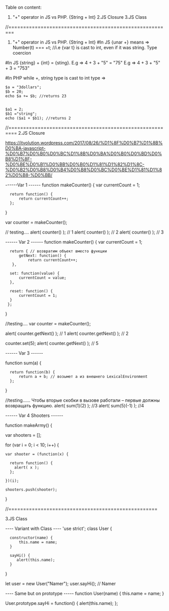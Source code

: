 
Table on content:

1. "+" operator in JS vs PHP. {String + Int}
2.JS Closure
3.JS Class







//========================================================

1. "+" operator in JS vs PHP. {String + Int}
 #In JS {unar +} means  => Number(t) === +t; //i.e {var t} is cast to int, even if it was string. Type coercion
 
 #In JS {string} + {int} = {sting}. E.g =>  4 + 3 + "5" = "75"   E.g => 4 + 3 + "5" + 3 = "753"
 
 #In PHP while +,  string type  is cast to int type =>
 
    $a = "3dollars";
    $b = 20;
    echo $a += $b; //returns 23
	
	
    $a1 = 2;
    $b1 ="string";
    echo ($a1 + $b1); //returns 2

	
	
//=========================================================
2.JS Closure

https://itvolution.wordpress.com/2017/08/26/%D1%8F%D0%B7%D1%8B%D0%BA-javascript-%D0%B7%D0%B0%D0%BC%D1%8B%D0%BA%D0%B0%D0%BD%D0%B8%D1%8F-%D0%BE%D0%B1%D0%BB%D0%B0%D1%81%D1%82%D1%8C-%D0%B2%D0%B8%D0%B4%D0%B8%D0%BC%D0%BE%D1%81%D1%82%D0%B8-%D0%BB/

------Var 1 ------
  function makeCounter() {
      var currentCount = 1;

      return function() {
          return currentCount++;
      };
  }

  var counter = makeCounter();

  // testing....
  alert( counter() ); // 1
  alert( counter() ); // 2
  alert( counter() ); // 3


------ Var 2 ------
  function makeCounter() {
      var currentCount = 1;

      return { // возвратим объект вместо функции
          getNext: function() {
              return currentCount++;
       },

      set: function(value) {
          currentCount = value;
      },

      reset: function() {
          currentCount = 1;
      }
     };
  }
  
   //testing....
   var counter = makeCounter();

  
  alert( counter.getNext() ); // 1
  alert( counter.getNext() ); // 2

  counter.set(5);
  alert( counter.getNext() ); // 5



------ Var 3 ------

  function sum(a) {

      return function(b) {
          return a + b; // возьмет a из внешнего LexicalEnvironment
      };

   }


  //testing...... Чтобы вторые скобки в вызове работали – первые должны возвращать функцию.
  alert( sum(1)(2) );  //3
  alert( sum(5)(-1) ); //4
  
  
 ------ Var 4 Shooters ------

  function makeArmy() {

  var shooters = [];

  for (var i = 0; i < 10; i++) {

    var shooter = (function(x) {

      return function() {
        alert( x );
      };

    })(i);

    shooters.push(shooter);
  }


















//===================================================

3.JS Class

---- Variant with Class ----
  'use strict';
  class User {

      constructor(name) {
          this.name = name;
      }

      sayHi() {
         alert(this.name);
      }

   }

  let user = new User("Namer");
  user.sayHi(); // Namer
  
  ---- Same but on prototype -----
  function User(name) {
    this.name = name;
  }

  User.prototype.sayHi = function() {
     alert(this.name);
  };


